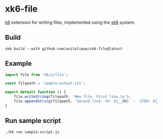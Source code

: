 # xk6-file
[k6](https://go.k6.io/k6) extension for writing files, implemented using the
[xk6](https://github.com/k6io/xk6) system.

## Build
```shell
xk6 build --with github.com/avitalique/xk6-file@latest
```

## Example
```javascript
import file from 'k6/x/file';

const filepath = 'sample-output.txt';

export default function () {
    file.writeString(filepath, 'New file. First line.\n');
    file.appendString(filepath, `Second line. VU: ${__VU}  -  ITER: ${__ITER}`);
}
```

## Run sample script
```shell
./k6 run sample-script.js
```
